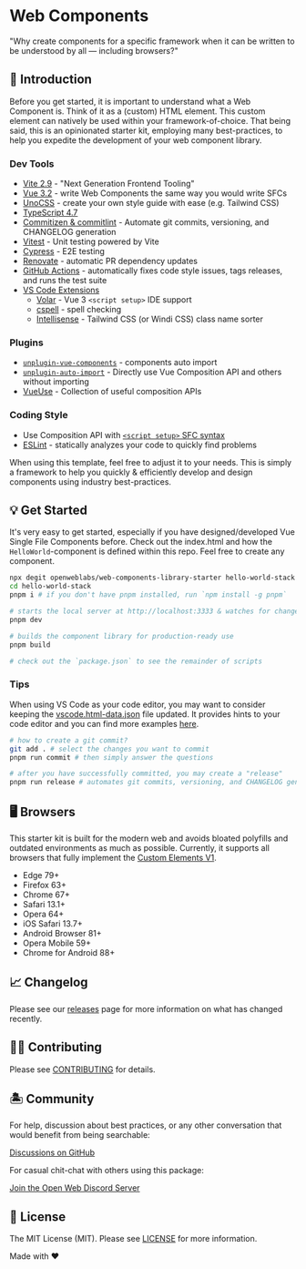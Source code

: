 # Web Components

"Why create components for a specific framework when it can be written to be understood by all — including browsers?"

## 🤝 Introduction

Before you get started, it is important to understand what a Web Component is. Think of it as a (custom) HTML element. This custom element can natively be used within your framework-of-choice. That being said, this is an opinionated starter kit, employing many best-practices, to help you expedite the development of your web component library.

### Dev Tools

- [Vite 2.9](https://vitejs.dev/) - "Next Generation Frontend Tooling"
- [Vue 3.2](https://vuejs.org/) - write Web Components the same way you would write SFCs
- [UnoCSS](https://github.com/unocss/unocss) - create your own style guide with ease (e.g. Tailwind CSS)
- [TypeScript 4.7](https://www.typescriptlang.org/)
- [Commitizen & commitlint](https://www.npmjs.com/package/@commitlint/cz-commitlint) - Automate git commits, versioning, and CHANGELOG generation
- [Vitest](https://github.com/vitest-dev/vitest) - Unit testing powered by Vite
- [Cypress](https://cypress.io/) - E2E testing
- [Renovate](https://renovatebot.com/) - automatic PR dependency updates
- [GitHub Actions](https://github.com/features/actions) - automatically fixes code style issues, tags releases, and runs the test suite
- [VS Code Extensions](./.vscode/extensions.json)
  - [Volar](https://marketplace.visualstudio.com/items?itemName=johnsoncodehk.volar) - Vue 3 `<script setup>` IDE support
  - [cspell](https://marketplace.visualstudio.com/items?itemName=streetsidesoftware.code-spell-checker) - spell checking
  - [Intellisense](https://marketplace.visualstudio.com/items?itemName=voorjaar.windicss-intellisense) - Tailwind CSS (or Windi CSS) class name sorter

### Plugins

- [`unplugin-vue-components`](https://github.com/antfu/unplugin-vue-components) - components auto import
- [`unplugin-auto-import`](https://github.com/antfu/unplugin-auto-import) - Directly use Vue Composition API and others without importing
- [VueUse](https://github.com/vueuse/vueuse) - Collection of useful composition APIs

### Coding Style

- Use Composition API with [`<script setup>` SFC syntax](https://github.com/vuejs/rfcs/pull/227)
- [ESLint](https://eslint.org/) - statically analyzes your code to quickly find problems

When using this template, feel free to adjust it to your needs. This is simply a framework to help you quickly & efficiently develop and design components using industry best-practices.

## 💡 Get Started

It's very easy to get started, especially if you have designed/developed Vue Single File Components before. Check out the index.html and how the `HelloWorld`-component is defined within this repo. Feel free to create any component.

```bash
npx degit openweblabs/web-components-library-starter hello-world-stack
cd hello-world-stack
pnpm i # if you don't have pnpm installed, run `npm install -g pnpm`

# starts the local server at http://localhost:3333 & watches for changes
pnpm dev

# builds the component library for production-ready use
pnpm build

# check out the `package.json` to see the remainder of scripts
```

### Tips

When using VS Code as your code editor, you may want to consider keeping the [vscode.html-data.json](.vscode/vscode.html-data.json) file updated. It provides hints to your code editor and you can find more examples [here](https://github.com/microsoft/vscode-custom-data/blob/main/web-data/html/htmlTags.json).

```bash
# how to create a git commit?
git add . # select the changes you want to commit
pnpm run commit # then simply answer the questions

# after you have successfully committed, you may create a "release"
pnpm run release # automates git commits, versioning, and CHANGELOG generation
```

## 🖥️ Browsers

This starter kit is built for the modern web and avoids bloated polyfills and outdated environments as much as possible. Currently, it supports all browsers that fully implement the [Custom Elements V1][caniuse-custom-el-v1].

- Edge 79+
- Firefox 63+
- Chrome 67+
- Safari 13.1+
- Opera 64+
- iOS Safari 13.7+
- Android Browser 81+
- Opera Mobile 59+
- Chrome for Android 88+

[caniuse-custom-el-v1]: https://caniuse.com/custom-elementsv1

## 📈 Changelog

Please see our [releases](https://github.com/openweblabs/web-components-library-starter/releases) page for more information on what has changed recently.

## 💪🏼 Contributing

Please see [CONTRIBUTING](.github/CONTRIBUTING.md) for details.

## 🏝 Community

For help, discussion about best practices, or any other conversation that would benefit from being searchable:

[Discussions on GitHub](https://github.com/openweblabs/web-components-library-starter/discussions)

For casual chit-chat with others using this package:

[Join the Open Web Discord Server](https://discord.ow3.org)

## 📄 License

The MIT License (MIT). Please see [LICENSE](LICENSE.md) for more information.

Made with ❤️
